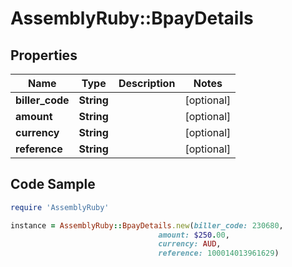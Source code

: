 # AssemblyRuby::BpayDetails

## Properties

Name | Type | Description | Notes
------------ | ------------- | ------------- | -------------
**biller_code** | **String** |  | [optional] 
**amount** | **String** |  | [optional] 
**currency** | **String** |  | [optional] 
**reference** | **String** |  | [optional] 

## Code Sample

```ruby
require 'AssemblyRuby'

instance = AssemblyRuby::BpayDetails.new(biller_code: 230680,
                                 amount: $250.00,
                                 currency: AUD,
                                 reference: 100014013961629)
```


